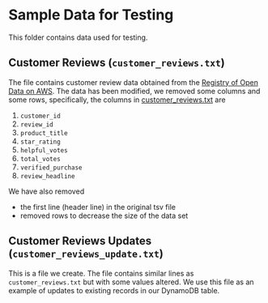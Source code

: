 # Sample Data for Testing 

This folder contains data used for testing. 

## Customer Reviews (`customer_reviews.txt`)

The file contains customer review data obtained from the [Registry of Open
Data on AWS](https://registry.opendata.aws/amazon-reviews/). The data
has been modified, we removed some columns and some rows, specifically,
the columns in [customer_reviews.txt](customer_reviews.txt) are


1. `customer_id`
1. `review_id`
1. `product_title`
1. `star_rating`
1. `helpful_votes`
1. `total_votes`
1. `verified_purchase`
1. `review_headline`

We have also removed 

* the first line (header line) in the original tsv file
* removed rows to decrease the size of the data set 

## Customer Reviews Updates (`customer_reviews_update.txt`)

This is a file we create. The file contains similar lines as `customer_reviews.txt` but with some values altered. 
We use this file as an example of updates to existing records in our DynamoDB table. 